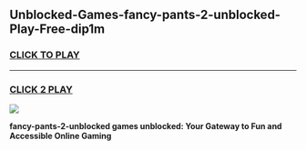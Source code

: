 
## Unblocked-Games-fancy-pants-2-unblocked-Play-Free-dip1m
<h3>
<a href="https://premium76.site?title=fancy-pants-2-unblocked&ref=20M">CLICK TO PLAY</a></h3>
<hr>

<h3>
<a href="https://premium76.site?title=fancy-pants-2-unblocked&ref=20M">CLICK 2 PLAY</a>
  
</h3>

<a href="https://premium76.site?title=fancy-pants-2-unblocked&ref=19M"><img src="https://clearcache.store/games.png"></a>


**fancy-pants-2-unblocked games unblocked: Your Gateway to Fun and Accessible Online Gaming**
